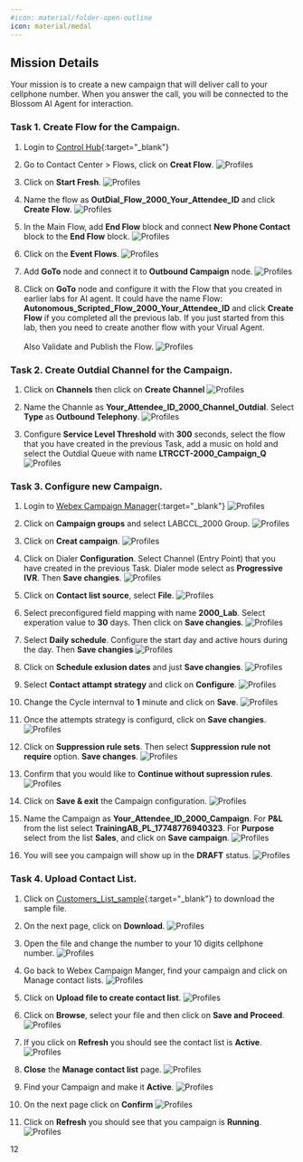 ```yaml
---
#icon: material/folder-open-outline
icon: material/medal
---
```


## Mission Details

Your mission is to create a new campaign that will deliver call to your cellphone number. When you answer the call, you will be connected to the Blossom AI Agent for interaction.


### Task 1. Create Flow for the Campaign. 

1. Login to [Control Hub](https://admin.webex.com){:target="_blank"}

2. Go to Contact Center > Flows, click on **Creat Flow**.
   ![Profiles](../graphics/Lab1_AI_Agent/8.3.png)

3. Click on **Start Fresh**.
   ![Profiles](../graphics/Lab1_AI_Agent/8.4.png)

4. Name the flow as **<span class="attendee-id-container">OutDial_Flow_2000_<span class="attendee-id-placeholder" data-prefix="OutDial_Flow_2000_">Your_Attendee_ID</span><span class="copy" title="Click to copy!"></span></span>** and click **Create Flow**.
   ![Profiles](../graphics/Lab1_AI_Agent/8.5.png)

6. In the Main Flow, add **End Flow** block and connect **New Phone Contact** block to the **End Flow** block. 
   ![Profiles](../graphics/Lab1_AI_Agent/8.6.gif)

7. Click on the **Event Flows**.
   ![Profiles](../graphics/Lab1_AI_Agent/8.7.png)

8. Add **GoTo** node and connect it to **Outbound Campaign** node. 
   ![Profiles](../graphics/Lab1_AI_Agent/8.8.gif)

9. Click on **GoTo** node and configure it with the Flow that you created in earlier labs for AI agent. It could have the name Flow: **<span class="attendee-id-container">Autonomous_Scripted_Flow_2000_<span class="attendee-id-placeholder" data-prefix="Autonomous_Scripted_Flow_2000_">Your_Attendee_ID</span><span class="copy" title="Click to copy!"></span></span>** and click **Create Flow** if you completed all the previous lab. If you just started from this lab, then you need to create another flow with your Virual Agent. </br></br> Also Validate and Publish the Flow. 
   ![Profiles](../graphics/Lab1_AI_Agent/8.9.gif)

### Task 2. Create Outdial Channel for the Campaign.

1. Click on **Channels** then click on **Create Channel** 
   ![Profiles](../graphics/Lab1_AI_Agent/8.10.png)

2. Name the Channle as **<span class="attendee-id-container"><span class="attendee-id-placeholder" data-suffix="_2000_Channel_Outdial">Your_Attendee_ID</span>_2000_Channel_Outdial<span   class="copy" title="Click to copy!"></span></span>**. Select **Type** as **Outbound Telephony**.
   ![Profiles](../graphics/Lab1_AI_Agent/8.11.png)

3. Configure **Service Level Threshold** with **300** seconds, select the flow that you have created in the previous Task, add a music on hold and select the Outdial Queue with name **LTRCCT-2000_Campaign_Q**<span class="copy-static" title="Click to copy!" data-copy-text="LTRCCT-2000_Campaign_Q "><span class="copy"></span></span>
   ![Profiles](../graphics/Lab1_AI_Agent/8.12.png)


### Task 3. Configure new Campaign. 

1. Login to [Webex Campaign Manager](https://traininglab.wxcc.webexcampaign.us/nextgen){:target="_blank"}
   ![Profiles](../graphics/Lab1_AI_Agent/8.1.png)

2. Click on **Campaign groups** and select LABCCL_2000 Group. 
   ![Profiles](../graphics/Lab1_AI_Agent/8.2.png)

3. Click on **Creat campaign**.
   ![Profiles](../graphics/Lab1_AI_Agent/8.13.png)

4. Click on Dialer **Configuration**. Select Channel (Entry Point) that you have created in the previous Task. Dialer mode select as **Progressive IVR**. Then **Save changies**.
   ![Profiles](../graphics/Lab1_AI_Agent/8.14.png)

5. Click on **Contact list source**, select **File**. 
   ![Profiles](../graphics/Lab1_AI_Agent/8.15.png)

6. Select preconfigured field mapping with name **2000_Lab**. Select experation value to **30** days. Then click on **Save changies**.
   ![Profiles](../graphics/Lab1_AI_Agent/8.16.png)

7. Select **Daily schedule**. Configure the start day and active hours during the day. Then **Save changies**
   ![Profiles](../graphics/Lab1_AI_Agent/8.17.png)

8. Click on **Schedule exlusion dates** and just **Save changies**.
   ![Profiles](../graphics/Lab1_AI_Agent/8.18.png)

9. Select **Contact attampt strategy** and click on **Configure**.
   ![Profiles](../graphics/Lab1_AI_Agent/8.19.png)

10. Change the Cycle internval to **1** minute and click on **Save**.
   ![Profiles](../graphics/Lab1_AI_Agent/8.20.png)

11. Once the attempts strategy is configurd, click on **Save changies**.
   ![Profiles](../graphics/Lab1_AI_Agent/8.21.png)

12. Click on **Suppression rule sets**. Then select **Suppression rule not require** option. **Save changes**.
   ![Profiles](../graphics/Lab1_AI_Agent/8.22.png)

13. Confirm that you would like to **Continue without supression rules**. 
   ![Profiles](../graphics/Lab1_AI_Agent/8.23.png)

14. Click on **Save & exit** the Campaign configuration. 
   ![Profiles](../graphics/Lab1_AI_Agent/8.24.png)

15. Name the Campaign as **<span class="attendee-id-placeholder">Your_Attendee_ID</span>_2000_Campaign**. For **P&L** from the list select **TrainingAB_PL_17748776940323**. For **Purpose** select from the list **Sales**, and click on **Save campaign**.
   ![Profiles](../graphics/Lab1_AI_Agent/8.26.png)

16. You will see you campaign will show up in the **DRAFT** status. 
   ![Profiles](../graphics/Lab1_AI_Agent/8.27.png)

### Task 4. Upload Contact List. 

1. Click on [Customers_List_sample](https://drive.google.com/file/d/1fvHfKhbtPtU6uBmRa7ngEN5bfDHUX7Cz/view?usp=sharing){:target="_blank"} to download the sample file.

2. On the next page, click on **Download**.
   ![Profiles](../graphics/Lab1_AI_Agent/8.28.png)

3. Open the file and change the number to your 10 digits cellphone number. 
   ![Profiles](../graphics/Lab1_AI_Agent/8.29.gif)

4. Go back to Webex Campaign Manger, find your campaign and click on Manage contact lists. 
   ![Profiles](../graphics/Lab1_AI_Agent/8.30.png)

5. Click on **Upload file to create contact list**.
   ![Profiles](../graphics/Lab1_AI_Agent/8.31.png)

6. Click on **Browse**, select your file and then click on **Save and Proceed**.
   ![Profiles](../graphics/Lab1_AI_Agent/8.32.png)

7. If you click on **Refresh** you should see the contact list is **Active**. 
   ![Profiles](../graphics/Lab1_AI_Agent/8.33.gif)

8. **Close** the **Manage contact list** page. 
   ![Profiles](../graphics/Lab1_AI_Agent/8.34.png)

9. Find your Campaign and make it **Active**.
   ![Profiles](../graphics/Lab1_AI_Agent/8.35.png)

10. On the next page click on **Confirm** 
   ![Profiles](../graphics/Lab1_AI_Agent/8.36.png)

11. Click on **Refresh** you should see that you campaign is **Running**. 
   ![Profiles](../graphics/Lab1_AI_Agent/8.37.gif)

12

